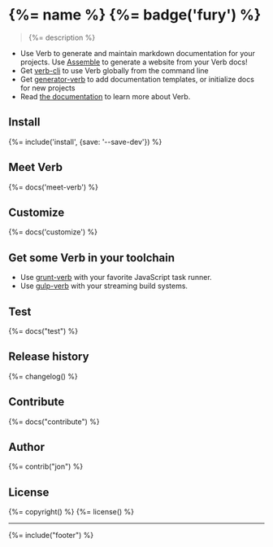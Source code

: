# {%= name %} {%= badge('fury') %}

> {%= description %}

* Use Verb to generate and maintain markdown documentation for your projects. Use [Assemble](https://github.com/assemble/assemble) to generate a website from your Verb docs!
* Get [verb-cli](https://github.com/assemble/verb-cli) to use Verb globally from the command line
* Get [generator-verb](https://github.com/assemble/generator-verb) to add documentation templates, or initialize docs for new projects
* Read [the documentation](./DOCS.md) to learn more about Verb.

## Install
{%= include('install', {save: '--save-dev'}) %}

## Meet Verb
{%= docs('meet-verb') %}

## Customize
{%= docs('customize') %}

## Get some Verb in your toolchain
* Use [grunt-verb](https://github.com/assemble/grunt-verb) with your favorite JavaScript task runner.
* Use [gulp-verb](https://github.com/assemble/gulp-verb) with your streaming build systems.

## Test
{%= docs("test") %}

## Release history
{%= changelog() %}

## Contribute
{%= docs("contribute") %}

## Author
{%= contrib("jon") %}

## License
{%= copyright() %}
{%= license() %}

***

{%= include("footer") %}